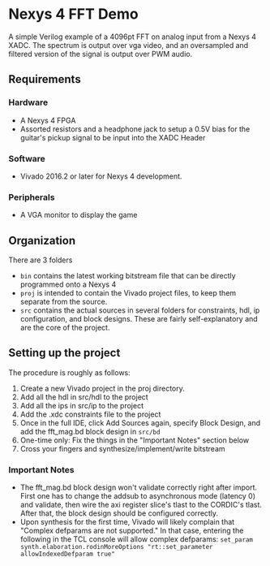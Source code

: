 # Nexys 4 FFT Demo
A simple Verilog example of a 4096pt FFT on analog input from a Nexys 4 XADC. The spectrum is output over vga video, and an oversampled and filtered version of the signal is output over PWM audio.

## Requirements

### Hardware
*  A Nexys 4 FPGA
* Assorted resistors and a headphone jack to setup a 0.5V bias for the guitar's pickup signal to be input into the XADC Header

### Software
* Vivado 2016.2 or later for Nexys 4 development.

### Peripherals
* A VGA monitor to display the game

## Organization
There are 3 folders
* `bin` contains the latest working bitstream file that can be directly programmed onto a Nexys 4
* `proj` is intended to contain the Vivado project files, to keep them separate from the source.
* `src` contains the actual sources in several folders for constraints, hdl, ip configuration, and block designs. These are fairly self-explanatory and are the core of the project.

## Setting up the project
The procedure is roughly as follows:

1. Create a new Vivado project in the proj directory.  
2. Add all the hdl in src/hdl to the project
4. Add all the ips in src/ip to the project
4. Add the .xdc constraints file to the project
5. Once in the full IDE, click Add Sources again, specify Block Design, and add the fft_mag.bd block design in `src/bd`
6. One-time only: Fix the things in the "Important Notes" section below
8. Cross your fingers and synthesize/implement/write bitstream

### Important Notes

* The fft_mag.bd block design won't validate correctly right after import. First one has to change the addsub to asynchronous mode (latency 0) and validate, then wire the axi register slice's tlast to the CORDIC's tlast. After that, the block design should be configured correctly.
* Upon synthesis for the first time, Vivado will likely complain that "Complex defparams are not supported." In that case, entering the following in the TCL console will allow complex defparams: `set_param synth.elaboration.rodinMoreOptions "rt::set_parameter allowIndexedDefparam true"`
